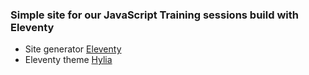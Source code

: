 ### Simple site for our JavaScript Training sessions build with Eleventy

* Site generator [Eleventy](https://11ty.dev)
* Eleventy theme [Hylia](https://github.com/hankchizljaw/hylia)
